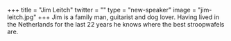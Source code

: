 +++
title = "Jim Leitch"
twitter = ""
type = "new-speaker"
image = "jim-leitch.jpg"
+++
Jim is a family man, guitarist and dog lover. Having lived in the Netherlands for the last 22 years he knows where the best stroopwafels are.